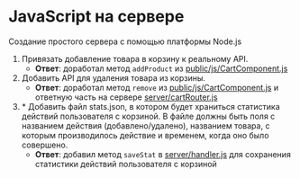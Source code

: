 # JavaScript на сервере

Создание простого сервера с помощью платформы Node.js
1. Привязать добавление товара в корзину к реальному API.
   * **Ответ**: доработал метод `addProduct` из [public/js/CartComponent.js](https://github.com/Roma-EDU/gb-js-pro/blob/master/lesson-07/public/js/CartComponent.js)
2. Добавить API для удаления товара из корзины.
   * **Ответ**: доработал метод `remove` из [public/js/CartComponent.js](https://github.com/Roma-EDU/gb-js-pro/blob/master/lesson-07/public/js/CartComponent.js) и 
   ответную часть на сервере [server/cartRouter.js](https://github.com/Roma-EDU/gb-js-pro/blob/master/lesson-07/server/cartRouter.js)
3. \* Добавить файл stats.json, в котором будет храниться статистика действий пользователя с
корзиной. В файле должны быть поля с названием действия (добавлено/удалено), названием
товара, с которым производилось действие и временем, когда оно было совершено.
   * **Ответ**: добавил метод `saveStat` в [server/handler.js](https://github.com/Roma-EDU/gb-js-pro/blob/master/lesson-07/server/handler.js) для 
   сохранения статистики действий пользователя с корзиной
